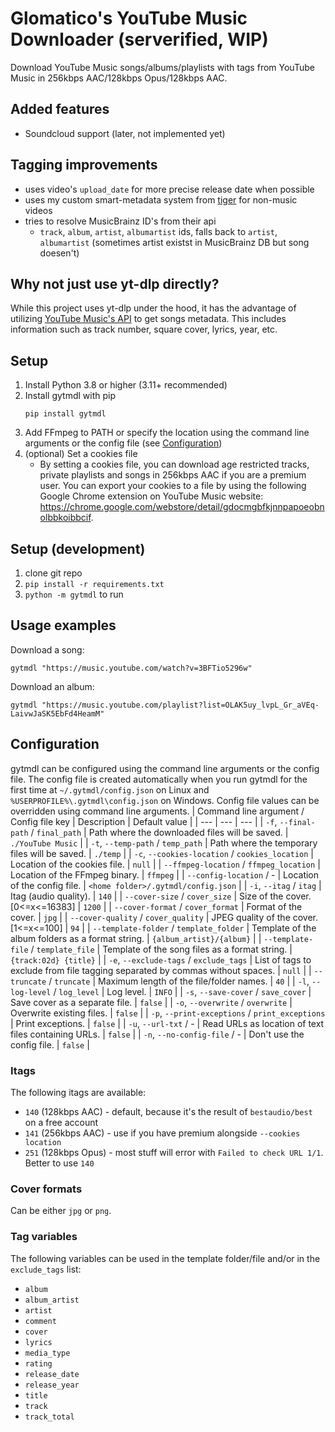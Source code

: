 # Glomatico's YouTube Music Downloader (serverified, WIP)
Download YouTube Music songs/albums/playlists with tags from YouTube Music in 256kbps AAC/128kbps Opus/128kbps AAC.

## Added features
- Soundcloud support (later, not implemented yet)

## Tagging improvements
- uses video's `upload_date` for more precise release date when possible
- uses my custom smart-metadata system from [tiger](https://github/KraXen72/tiger) for non-music videos
- tries to resolve MusicBrainz ID's from their api 
  - `track`, `album`, `artist`, `albumartist` ids, falls back to `artist`, `albumartist` (sometimes artist existst in MusicBrainz DB but song doesen't)


## Why not just use yt-dlp directly?
While this project uses yt-dlp under the hood, it has the advantage of utilizing [YouTube Music's API](https://github.com/sigma67/ytmusicapi) to get songs metadata. This includes information such as track number, square cover, lyrics, year, etc.

## Setup
1. Install Python 3.8 or higher (3.11+ recommended)
2. Install gytmdl with pip
    ```
    pip install gytmdl
    ```
3. Add FFmpeg to PATH or specify the location using the command line arguments or the config file (see [Configuration](#configuration))
4. (optional) Set a cookies file
   * By setting a cookies file, you can download age restricted tracks, private playlists and songs in 256kbps AAC if you are a premium user. You can export your cookies to a file by using the following Google Chrome extension on YouTube Music website: https://chrome.google.com/webstore/detail/gdocmgbfkjnnpapoeobnolbbkoibbcif.

## Setup (development)
1. clone git repo
2. `pip install -r requirements.txt`
3. `python -m gytmdl` to run

## Usage examples
Download a song:
```
gytmdl "https://music.youtube.com/watch?v=3BFTio5296w"
```
Download an album:
```
gytmdl "https://music.youtube.com/playlist?list=OLAK5uy_lvpL_Gr_aVEq-LaivwJaSK5EbFd4HeamM"
```

## Configuration
gytmdl can be configured using the command line arguments or the config file. The config file is created automatically when you run gytmdl for the first time at `~/.gytmdl/config.json` on Linux and `%USERPROFILE%\.gytmdl\config.json` on Windows. Config file values can be overridden using command line arguments.
| Command line argument / Config file key | Description | Default value |
| --- | --- | --- |
| `-f`, `--final-path` / `final_path` | Path where the downloaded files will be saved. | `./YouTube Music` |
| `-t`, `--temp-path` / `temp_path` | Path where the temporary files will be saved. | `./temp` |
| `-c`, `--cookies-location` / `cookies_location` | Location of the cookies file. | `null` |
| `--ffmpeg-location` / `ffmpeg_location` | Location of the FFmpeg binary. | `ffmpeg` |
| `--config-location` / - | Location of the config file. | `<home folder>/.gytmdl/config.json` |
| `-i`, `--itag` / `itag` | Itag (audio quality). | `140` |
| `--cover-size` / `cover_size` | Size of the cover.  [0<=x<=16383] | `1200` |
| `--cover-format` / `cover_format` | Format of the cover. | `jpg` |
| `--cover-quality` / `cover_quality` | JPEG quality of the cover.  [1<=x<=100] | `94` |
| `--template-folder` / `template_folder` | Template of the album folders as a format string. | `{album_artist}/{album}` |
| `--template-file` / `template_file` | Template of the song files as a format string. | `{track:02d} {title}` |
| `-e`, `--exclude-tags` / `exclude_tags` | List of tags to exclude from file tagging separated by commas without spaces. | `null` |
| `--truncate` / `truncate` | Maximum length of the file/folder names. | `40` |
| `-l`, `--log-level` / `log_level` | Log level. | `INFO` |
| `-s`, `--save-cover` / `save_cover` | Save cover as a separate file. | `false` |
| `-o`, `--overwrite` / `overwrite` | Overwrite existing files. | `false` |
| `-p`, `--print-exceptions` / `print_exceptions` | Print exceptions. | `false` |
| `-u`, `--url-txt` / - | Read URLs as location of text files containing URLs. | `false` |
| `-n`, `--no-config-file` / - | Don't use the config file. | `false` |

### Itags
The following itags are available:
- `140` (128kbps AAC) - default, because it's the result of `bestaudio/best` on a free account
- `141` (256kbps AAC) - use if you have premium alongside `--cookies location`
- `251` (128kbps Opus) - most stuff will error with `Failed to check URL 1/1`. Better to use `140`

### Cover formats
Can be either `jpg` or `png`.

### Tag variables
The following variables can be used in the template folder/file and/or in the `exclude_tags` list:
- `album`
- `album_artist`
- `artist`
- `comment`
- `cover`
- `lyrics`
- `media_type`
- `rating`
- `release_date`
- `release_year`
- `title`
- `track`
- `track_total`
